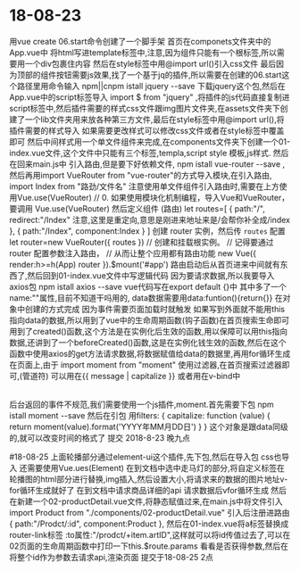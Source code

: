 # 18-08-23
用vue create 06.start命令创建了一个脚手架
首页在componets文件夹中的App.vue中
将html写进template标签中,注意,因为组件只能有一个根标签,所以需要用一个div包裹住内容
然后在style标签中用@import url()引入css文件
最后因为顶部的组件按钮需要js效果,找了一个基于jq的插件,所以需要在创建的06.start这个路径里用命令输入 npm||cnpm istall jquery --save
下载jquery这个包,然后在App.vue中的script标签导入 import $ from "jquery" ,将插件的js代码直接复制进script标签中,然后插件需要的样式css文件跟img图片文件夹,在assets文件夹下创建了一个lib文件夹用来放各种第三方文件,最后在style标签中用@import url(),将插件需要的样式导入
如果需要更改样式可以修改css文件或者在style标签中覆盖即可
然后中间样式用一个单文件组件来完成,在components文件夹下创建一个01-index.vue文件,这个文件中只能有三个标签,templa,script style 模板,js样式.
然后在回来main.js中 引入路由,但是要下好依赖文件, npm istall vue-router --save ,然后再用import VueRouter from "vue-router"的方式导入模块,在引入路由, import Index from "路劲/文件名"
注意使用单文件组件引入路由时,需要在上方使用Vue.use(VueRouter) // 0. 如果使用模块化机制编程，导入Vue和VueRouter，要调用 Vue.use(VueRouter) 
然后定义组件 (路由)
let routes=[ {
    path:"/",
    redirect:"/Index"  注意,这里是重定向,意思是刚进来地址来是/会帮你补全成/index  
},
{
    path:"/Index",
    component:Index
}
]
创建 router 实例，然后传 `routes` 配置
let router=new VueRouter({
    routes
})
// 创建和挂载根实例。
// 记得要通过 router 配置参数注入路由，
// 从而让整个应用都有路由功能
new Vue({
    render:h>=h(App)
    router
}).$mount('#app')
路由启动后从首页进来中间就有东西了,然后回到01-index.vue文件中写逻辑代码
因为要请求数据,所以我要导入axios包 npm istall axios --save
vue代码写在export default {}中 其中多了一个name:""属性,目前不知道干吗用的,
data数据需要用data:funtion(){return{}} 在对象中创建的方式完成 因为事件需要页面加载时就触发
如果写到外面就不能用this指向data的数据,所以用到了vue中的生命周期函数(钩子函数)在首页搜索生命即可
用到了created()函数,这个方法是在实例化后生效的函数,用以保障可以用this指向数据,还讲到了一个beforeCreated()函数,这是在实例化钱生效的函数,然后在这个函数中使用axios的get方法请求数据,将数据赋值给data的数据里,再用for循环生成在页面上,由于
import moment from "moment" 使用过滤器,在首页搜索过滤器即可,(管道符) 可以用在{{ message | capitalize }} 或者用在v-bind中 <div v-bind:id="rawId | formatId"></div>   
后台返回的事件不规范,我们需要使用一个js插件,moment.首先需要下包 npm istall moment --save 然后在引包
用filters: {
  capitalize: function (value) {
   return moment(value).format('YYYY年MM月DD日')
  }
}
这个对象是跟data同级的,就可以改变时间的格式了  提交 2018-8-23 晚九点


#18-08-25
上面轮播部分通过element-ui这个插件,先下包,然后在导入包 css也导入 还需要使用Vue.ues(Element)
在到文档中选中走马灯的部分,将自定义标签在轮播图的html部分进行替换,img插入,然后设置大小,将请求来的数据的图片地址v-for循环生成就好了
在到文档中请求商品详细的api 请求数据后vfor循环生成
然后在新建一个02-productDetail.vue文件,将静态赋值过来,在main.js中将文件引入 import Product from "./components/02-productDetail.vue" 
引入后注册进路由  {
    path:"/Prodct/:id",
    component:Product
  },
  然后在01-index.vue将a标签替换成router-link标签 :to属性:"/prodct/+item.artID",这样就可以将id传值过去了,可以在02页面的生命周期函数中打印一下this.$route.params 看看是否获得参数,然后在将整个id作为参数去请求api,渲染页面
  提交于18-08-25 2点

